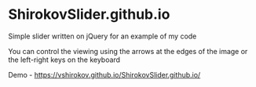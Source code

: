 # ShirokovSlider.github.io
Simple slider written on jQuery for an example of my code

You can control the viewing using the arrows at the edges of the image or the left-right keys on the keyboard

Demo - https://vshirokov.github.io/ShirokovSlider.github.io/
